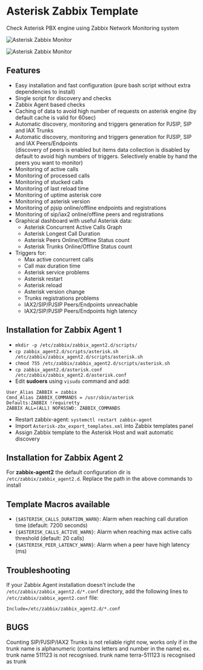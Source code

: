 # Asterisk Zabbix Template
Check Asterisk PBX engine using Zabbix Network Monitoring system

![Asterisk Zabbix Monitor](asterisk-dashboard.png)

![Asterisk Zabbix Monitor](asterisk-dashboard2.png)

## Features
- Easy installation and fast configuration (pure bash script without extra dependencies to install)
- Single script for discovery and checks
- Zabbix Agent based checks
- Caching of data to avoid high number of requests on asterisk engine (by default cache is valid for 60sec)
- Automatic discovery, monitoring and triggers generation for PJSIP, SIP and IAX Trunks
- Automatic discovery, monitoring and triggers generation for PJSIP, SIP and IAX Peers/Endpoints  
  (discovery of peers is enabled but items data collection is disabled by default to avoid high numbers of triggers. Selectively enable by hand the peers you want to monitor)
- Monitoring of active calls
- Monitoring of processed calls
- Monitoring of stucked calls
- Monitoring of last reload time
- Monitoring of uptime asterisk core
- Monitoring of asterisk version
- Monitoring of pjsip online/offline endpoints and registrations
- Monitoring of sip/iax2 online/offline peers and registrations
- Graphical dashboard with useful Asterisk data:
  - Asterisk Concurrent Active Calls Graph
  - Asterisk Longest Call Duration
  - Asterisk Peers Online/Offline Status count
  - Asterisk Trunks Online/Offline Status count
- Triggers for:
  - Max active concurrent calls
  - Call max duration time
  - Asterisk service problems
  - Asterisk restart
  - Asterisk reload
  - Asterisk version change
  - Trunks registrations problems
  - IAX2/SIP/PJSIP Peers/Endpoints unreachable
  - IAX2/SIP/PJSIP Peers/Endpoints high latency

## Installation for Zabbix Agent 1
- `mkdir -p /etc/zabbix/zabbix_agent2.d/scripts/`
- `cp zabbix_agent2.d/scripts/asterisk.sh /etc/zabbix/zabbix_agent2.d/scripts/asterisk.sh`
- `chmod 755 /etc/zabbix/zabbix_agent2.d/scripts/asterisk.sh`
- `cp zabbix_agent2.d/asterisk.conf /etc/zabbix/zabbix_agent2.d/asterisk.conf`
- Edit **sudoers** using `visudo` command and add:
```
User_Alias ZABBIX = zabbix
Cmnd_Alias ZABBIX_COMMANDS = /usr/sbin/asterisk
Defaults:ZABBIX !requiretty
ZABBIX ALL=(ALL) NOPASSWD: ZABBIX_COMMANDS
```
- Restart zabbix-agent: `systemctl restart zabbix-agent `
- Import `Asterisk-zbx_export_templates.xml` into Zabbix templates panel
- Assign Zabbix template to the Asterisk Host and wait automatic discovery

## Installation for Zabbix Agent 2
For **zabbix-agent2** the default configuration dir is `/etc/zabbix/zabbix_agent2.d`. Replace the path in the above commands to install

## Template Macros available
- `{$ASTERISK_CALLS_DURATION_WARN}`: Alarm when reaching call duration time (default: 7200 seconds)
- `{$ASTERISK_CALLS_ACTIVE_WARN}`: Alarm when reaching max active calls threshold (default: 20 calls)
- `{$ASTERISK_PEER_LATENCY_WARN}`: Alarm when a peer have high latency (ms)

## Troubleshooting
If your Zabbix Agent installation doesn't include the ` /etc/zabbix/zabbix_agent2.d/*.conf` directory, add the following lines to `/etc/zabbix/zabbix_agent2.conf` file:

```
Include=/etc/zabbix/zabbix_agent2.d/*.conf
```
## BUGS
Counting SIP/PJSIP/IAX2 Trunks is not reliable right now, works only if in the trunk name is alphanumeric (contains letters and number in the name)
ex. trunk name 511123 is not recognised. trunk name terra-511123 is recognised as trunk
